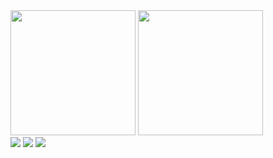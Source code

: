 <div>
  <img height="200" src="https://github-readme-stats.vercel.app/api?username=michelrisucci&show_icons=true&theme=algolia" />
  <img height="200" src="https://github-readme-stats.vercel.app/api/top-langs/?username=michelrisucci&langs_count=5&theme=algolia" />
</div>

<div>
  <a href="https://instagram.com/michelrisucci" target="_blank"><img src="https://img.shields.io/badge/-Instagram-%23E4405F?style=for-the-badge&logo=instagram&logoColor=white" target="_blank"></a>
  <a href = "mailto:michelrisucci@gmail.com"><img src="https://img.shields.io/badge/-Gmail-%23333?style=for-the-badge&logo=gmail&logoColor=white" target="_blank"></a>
  <a href="https://www.linkedin.com/in/michelrisucci" target="_blank"><img src="https://img.shields.io/badge/-LinkedIn-%230077B5?style=for-the-badge&logo=linkedin&logoColor=white" target="_blank"></a>
</div>
